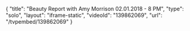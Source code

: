 {
    "title": "Beauty Report with Amy Morrison 02.01.2018 - 8 PM",
    "type": "solo",
    "layout": "iframe-static",
    "videoId": "139862069",
    "url": "\/tvpembed\/139862069"
}